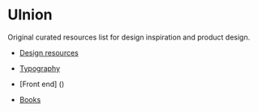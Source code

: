 # UInion
Original curated resources list for design inspiration and product design.

* [Design resources](https://github.com/fcoquillat/coquillator/blob/master/Design%20Resources.md)

* [Typography](https://github.com/fcoquillat/UInion/blob/master/Typography.md)

* [Front end] ()

* [Books](https://github.com/)
